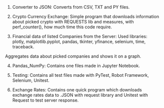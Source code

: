 1. Converter to JSON:
  Converts from CSV, TXT and PY files.


2. Crypto Currency Exchange:
  Simple program that downloads information about picked crypto with REQUESTS lib and measures,
  with perf_counter(), how much time this code require.


3. Financial data of listed Companies from the Server:
  Used libraries:
  plotly, matplotlib.pyplot, pandas, tkinter, yfinance, selenium, time, traceback.

  Aggregates data about picked companies and shows it on a graph.


4. Pandas_NumPy:
  Contains one files made in Jupyter Notebook.


5. Testing:
  Contains all test files made with PyTest, Robot Framework, Selenium, Unitest.


6. Exchange Rates:
  Contains one quick program which downloads exchange rates data to .JSON with request library and
  Unitest with Request to test server response.

